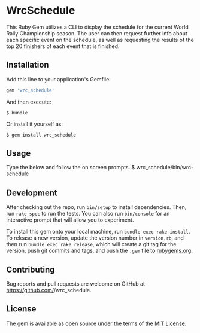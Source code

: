 # WrcSchedule

This Ruby Gem utilizes a CLI to display the schedule for the current World Rally Championship season. The user can then request further info about each specific event on the schedule, as well as requesting the results of the top 20 finishers of each event that is finished.

## Installation

Add this line to your application's Gemfile:

```ruby
gem 'wrc_schedule'
```

And then execute:

    $ bundle

Or install it yourself as:

    $ gem install wrc_schedule

## Usage

Type the below and follow the on screen prompts.
$ wrc_schedule/bin/wrc-schedule

## Development

After checking out the repo, run `bin/setup` to install dependencies. Then, run `rake spec` to run the tests. You can also run `bin/console` for an interactive prompt that will allow you to experiment.

To install this gem onto your local machine, run `bundle exec rake install`. To release a new version, update the version number in `version.rb`, and then run `bundle exec rake release`, which will create a git tag for the version, push git commits and tags, and push the `.gem` file to [rubygems.org](https://rubygems.org).

## Contributing

Bug reports and pull requests are welcome on GitHub at https://github.com/<github username>/wrc_schedule.

## License

The gem is available as open source under the terms of the [MIT License](https://opensource.org/licenses/MIT).
